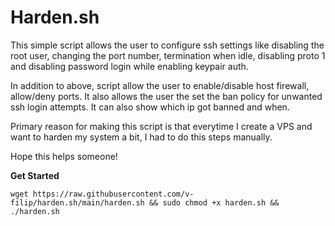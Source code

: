 # Harden.sh

This simple script allows the user to configure ssh settings like disabling the root user, changing the port number, termination when idle, disabling proto 1 and disabling password login while enabling keypair auth. 

In addition to above, script allow the user to enable/disable host firewall, allow/deny ports. It also allows the user the set the ban policy for unwanted ssh login attempts. It can also show which ip got banned and when.

Primary reason for making this script is that everytime I create a VPS and want to harden my system a bit, I had to do this steps manually. 

Hope this helps someone!

**Get Started**

```
wget https://raw.githubusercontent.com/v-filip/harden.sh/main/harden.sh && sudo chmod +x harden.sh && ./harden.sh
```
